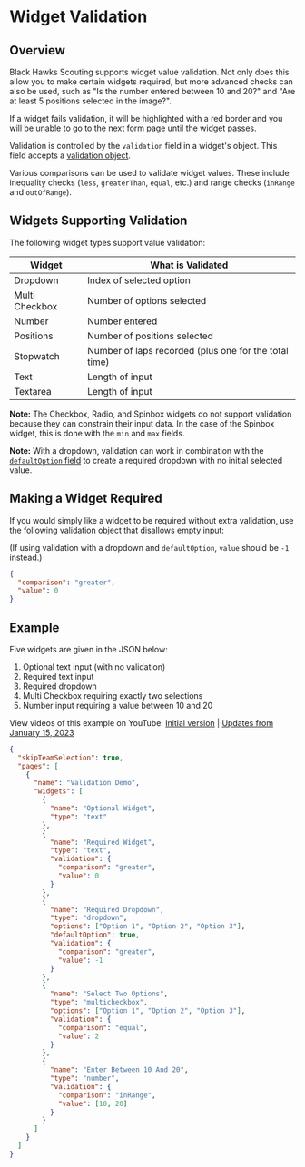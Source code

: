# Widget Validation

## Overview

Black Hawks Scouting supports widget value validation. Not only does this allow you to make certain widgets required, but more advanced checks can also be used, such as "Is the number entered between 10 and 20?" and "Are at least 5 positions selected in the image?".

If a widget fails validation, it will be highlighted with a red border and you will be unable to go to the next form page until the widget passes.

Validation is controlled by the `validation` field in a widget's object. This field accepts a [validation object](config.md#validation-object).

Various comparisons can be used to validate widget values. These include inequality checks (`less`, `greaterThan`, `equal`, etc.) and range checks (`inRange` and `outOfRange`).

## Widgets Supporting Validation

The following widget types support value validation:

| Widget | What is Validated |
| --- | --- |
| Dropdown | Index of selected option |
| Multi Checkbox | Number of options selected |
| Number | Number entered |
| Positions | Number of positions selected |
| Stopwatch | Number of laps recorded (plus one for the total time) |
| Text | Length of input |
| Textarea | Length of input |

**Note:** The Checkbox, Radio, and Spinbox widgets do not support validation because they can constrain their input data. In the case of the Spinbox widget, this is done with the `min` and `max` fields.

**Note:** With a dropdown, validation can work in combination with the [`defaultOption` field](config.md#dropdown) to create a required dropdown with no initial selected value.

## Making a Widget Required

If you would simply like a widget to be required without extra validation, use the following validation object that disallows empty input:

(If using validation with a dropdown and `defaultOption`, `value` should be `-1` instead.)

```json
{
  "comparison": "greater",
  "value": 0
}
```

## Example

Five widgets are given in the JSON below:

1. Optional text input (with no validation)
2. Required text input
3. Required dropdown
4. Multi Checkbox requiring exactly two selections
5. Number input requiring a value between 10 and 20

View videos of this example on YouTube: [Initial version](https://youtu.be/vYKmJzZvk8Y) | [Updates from January 15, 2023](https://youtu.be/_mlcaQgQJNQ)

```json
{
  "skipTeamSelection": true,
  "pages": [
    {
      "name": "Validation Demo",
      "widgets": [
        {
          "name": "Optional Widget",
          "type": "text"
        },
        {
          "name": "Required Widget",
          "type": "text",
          "validation": {
            "comparison": "greater",
            "value": 0
          }
        },
        {
          "name": "Required Dropdown",
          "type": "dropdown",
          "options": ["Option 1", "Option 2", "Option 3"],
          "defaultOption": true,
          "validation": {
            "comparison": "greater",
            "value": -1
          }
        },
        {
          "name": "Select Two Options",
          "type": "multicheckbox",
          "options": ["Option 1", "Option 2", "Option 3"],
          "validation": {
            "comparison": "equal",
            "value": 2
          }
        },
        {
          "name": "Enter Between 10 And 20",
          "type": "number",
          "validation": {
            "comparison": "inRange",
            "value": [10, 20]
          }
        }
      ]
    }
  ]
}
```
